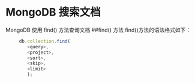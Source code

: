 # MongoDB 搜索文档
MongoDB 使用 find() 方法查询文档
##find() 方法
find()方法的语法格式如下：
``` javascript
	 db.collection.find(
		<query>,
		<project>,
		<sort>,
		<skip>,
		<limit>
	 	);
```